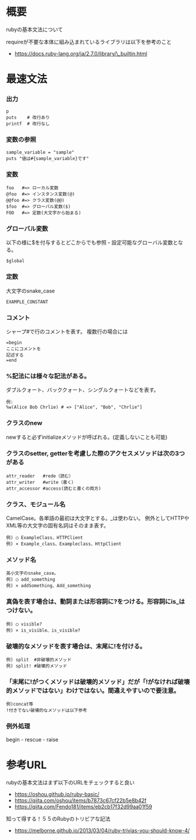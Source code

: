 # 概要
rubyの基本文法について

requireが不要な本体に組み込まれているライブラリは以下を参考のこと
- https://docs.ruby-lang.org/ja/2.7.0/library/\_builtin.html

# 最速文法

### 出力
```
p       
puts    # 改行あり
printf  # 改行なし
```

### 変数の参照
```
sample_variable = "sample"
puts "値は#{sample_variable}です"
```

### 変数
```
foo   #=> ローカル変数
@foo  #=> インスタンス変数(@)
@@foo #=> クラス変数(@@)
$foo  #=> グローバル変数($)
FOO   #=> 定数(大文字から始まる)
```

### グローバル変数
以下の様に$を付与するとどこからでも参照・設定可能なグローバル変数となる。
```
$global
```

### 定数
大文字のsnake_case
```
EXAMPLE_CONSTANT
```

### コメント

シャープ#で行のコメントを表す。
複数行の場合には
```
=begin
ここにコメントを
記述する
=end
```

### %記法には様々な記法がある。
ダブルクォート、バッククォート、シングルクォートなどを表す。
```
例:
%w(Alice Bob Chrlie) # => ["Alice", "Bob", "Chrlie"]
```

### クラスのnew
newすると必ずinitializeメソッドが呼ばれる。(定義しないことも可能)

### クラスのsetter, getterを考慮した際のアクセスメソッドは次の3つがある
```
attr_reader   #rede（読む）
attr_writer   #write（書く）
attr_accessor #access(読むと書くの両方)
```

### クラス、モジュール名

CamelCase。各単語の最初は大文字とする。\_は使わない。
例外としてHTTPやXML等の大文字の固有名詞はそのまま表す。
```
例) ◯ ExampleClass、HTTPClient
例) × Example_class、Exampleclass、HttpClient
```

### メソッド名
```
英小文字のsnake_case。
例) ◯ add_something
例) × addSomething、Add_something
```

### 真偽を表す場合は、動詞または形容詞に?をつける。形容詞にis\_はつけない。
```
例) ◯ visible?
例) × is_visible、is_visible?
```


### 破壊的なメソッドを表す場合は、末尾に!を付ける。
```
例) split  #非破壊的メソッド
例) split! #破壊的メソッド
```

### 「末尾に!がつくメソッドは破壊的メソッド」だが「!がなければ破壊的メソッドではない」わけではない。間違えやすいので要注意。
```
例)concat等
!付きでない破壊的なメソッドは以下参考
```

### 例外処理
begin - rescue - raise


# 参考URL
rubyの基本文法はまず以下のURLをチェックすると良い
- https://oshou.github.io/ruby-basic/
- https://qiita.com/oshou/items/b7873c67cf22b5e8b42f
- https://qiita.com/Fendo181/items/eb2cb17f32d99aa01f59

知って得する！５５のRubyのトリビアな記法 
- https://melborne.github.io/2013/03/04/ruby-trivias-you-should-know-4/

